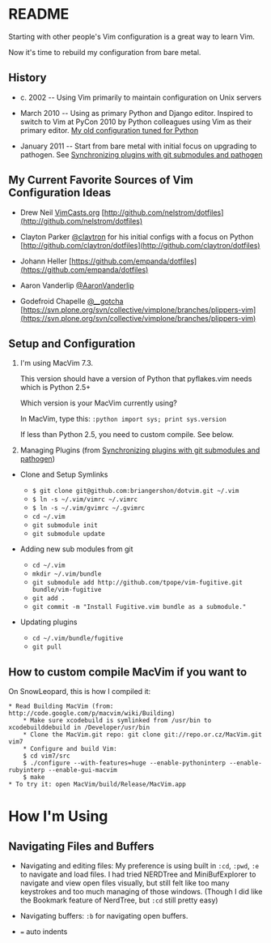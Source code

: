 README
======
Starting with other people's Vim configuration is a great way to learn Vim.

Now it's time to rebuild my configuration from bare metal.

History
-------
* c. 2002 -- Using Vim primarily to maintain configuration on Unix servers

* March 2010 -- Using as primary Python and Django editor. Inspired to switch to Vim at PyCon 2010 by Python colleagues using Vim as their primary editor. [My old configuration tuned for Python](http://github.com/briangershon/dotfiles) 

* January 2011 -- Start from bare metal with initial focus on upgrading to pathogen. See [Synchronizing plugins with git submodules and pathogen](http://vimcasts.org/episodes/synchronizing-plugins-with-git-submodules-and-pathogen/)

My Current Favorite Sources of Vim Configuration Ideas
------------------------------------------------------
* Drew Neil [VimCasts.org](http://www.vimcasts.org/) [http://github.com/nelstrom/dotfiles](http://github.com/nelstrom/dotfiles)

* Clayton Parker [@claytron](http://www.twitter.com/claytron) for his initial configs with a focus on Python [http://github.com/claytron/dotfiles](http://github.com/claytron/dotfiles)

* Johann Heller [https://github.com/empanda/dotfiles](https://github.com/empanda/dotfiles)

* Aaron Vanderlip [@AaronVanderlip](http://www.twitter.com/AaronVanderlip)

* Godefroid Chapelle [@__gotcha](http://www.twitter.com/__gotcha) [https://svn.plone.org/svn/collective/vimplone/branches/plippers-vim](https://svn.plone.org/svn/collective/vimplone/branches/plippers-vim)

Setup and Configuration
-----------------------
1. I'm using MacVim 7.3.

   This version should have a version of Python that pyflakes.vim needs which is Python 2.5+

   Which version is your MacVim currently using?

   	In MacVim, type this: `:python import sys; print sys.version`

   If less than Python 2.5, you need to custom compile. See below.

2. Managing Plugins (from [Synchronizing plugins with git submodules and pathogen](http://vimcasts.org/episodes/synchronizing-plugins-with-git-submodules-and-pathogen/))

  * Clone and Setup Symlinks
    * `$ git clone git@github.com:briangershon/dotvim.git ~/.vim`
    * `$ ln -s ~/.vim/vimrc ~/.vimrc`
    * `$ ln -s ~/.vim/gvimrc ~/.gvimrc`
    * `cd ~/.vim`
    * `git submodule init`
    * `git submodule update`

  * Adding new sub modules from git
    * `cd ~/.vim`
    * `mkdir ~/.vim/bundle`
    * `git submodule add http://github.com/tpope/vim-fugitive.git bundle/vim-fugitive`
    * `git add .`
    * `git commit -m "Install Fugitive.vim bundle as a submodule."`

  * Updating plugins
    * `cd ~/.vim/bundle/fugitive`
    * `git pull`

How to custom compile MacVim if you want to
-------------------------------------------
On SnowLeopard, this is how I compiled it:

    * Read Building MacVim (from: http://code.google.com/p/macvim/wiki/Building)
        * Make sure xcodebuild is symlinked from /usr/bin to xcodebuilddebuild in /Developer/usr/bin
        * Clone the MacVim.git repo: git clone git://repo.or.cz/MacVim.git vim7
        * Configure and build Vim:
        $ cd vim7/src
        $ ./configure --with-features=huge --enable-pythoninterp --enable-rubyinterp --enable-gui-macvim
        $ make
    * To try it: open MacVim/build/Release/MacVim.app

How I'm Using
=============

Navigating Files and Buffers
----------------------------
* Navigating and editing files: My preference is using built in `:cd`, `:pwd`, `:e` to navigate and load files. I had tried NERDTree and MiniBufExplorer to navigate and view open files visually, but still felt like too many keystrokes and too much managing of those windows. (Though I did like the Bookmark feature of NerdTree, but `:cd` still pretty easy)

* Navigating buffers: `:b` for navigating open buffers.

* `=` auto indents
